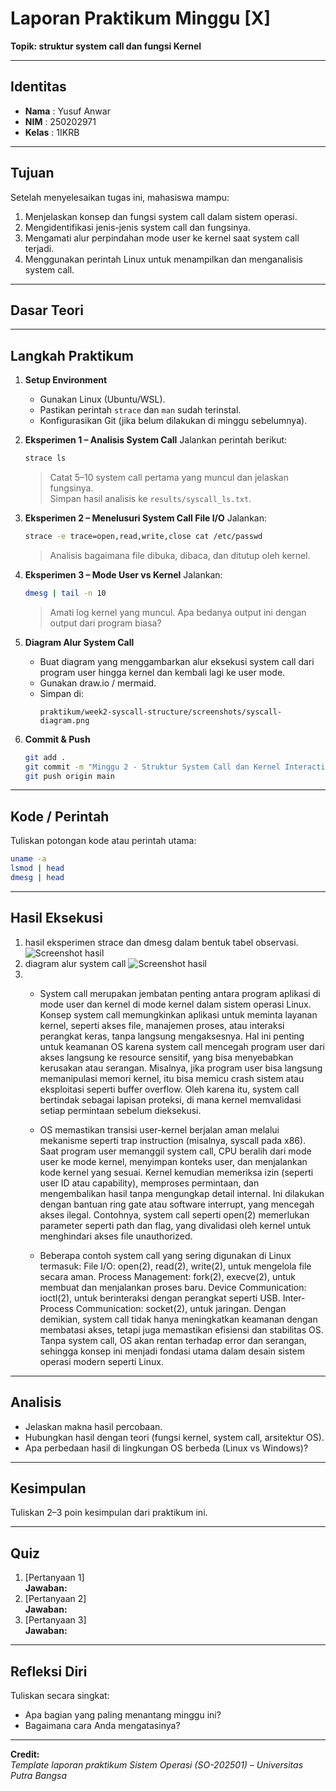 
# Laporan Praktikum Minggu [X]
**Topik: struktur system call dan fungsi Kernel**

---

## Identitas
- **Nama**  : Yusuf Anwar  
- **NIM**   : 250202971 
- **Kelas** : 1IKRB

---

## Tujuan
Setelah menyelesaikan tugas ini, mahasiswa mampu:
1. Menjelaskan konsep dan fungsi system call dalam sistem operasi.
2. Mengidentifikasi jenis-jenis system call dan fungsinya.
3. Mengamati alur perpindahan mode user ke kernel saat system call terjadi.
4. Menggunakan perintah Linux untuk menampilkan dan menganalisis system call.
---

## Dasar Teori

---

## Langkah Praktikum
1. **Setup Environment**
   - Gunakan Linux (Ubuntu/WSL).
   - Pastikan perintah `strace` dan `man` sudah terinstal.
   - Konfigurasikan Git (jika belum dilakukan di minggu sebelumnya).

2. **Eksperimen 1 – Analisis System Call**
   Jalankan perintah berikut:
   ```bash
   strace ls
   ```
   > Catat 5–10 system call pertama yang muncul dan jelaskan fungsinya.  
   Simpan hasil analisis ke `results/syscall_ls.txt`.

3. **Eksperimen 2 – Menelusuri System Call File I/O**
   Jalankan:
   ```bash
   strace -e trace=open,read,write,close cat /etc/passwd
   ```
   > Analisis bagaimana file dibuka, dibaca, dan ditutup oleh kernel.

4. **Eksperimen 3 – Mode User vs Kernel**
   Jalankan:
   ```bash
   dmesg | tail -n 10
   ```
   > Amati log kernel yang muncul. Apa bedanya output ini dengan output dari program biasa?

5. **Diagram Alur System Call**
   - Buat diagram yang menggambarkan alur eksekusi system call dari program user hingga kernel dan kembali lagi ke user mode.
   - Gunakan draw.io / mermaid.
   - Simpan di:
     ```
     praktikum/week2-syscall-structure/screenshots/syscall-diagram.png
     ```

6. **Commit & Push**
   ```bash
   git add .
   git commit -m "Minggu 2 - Struktur System Call dan Kernel Interaction"
   git push origin main
   ```
   
---

## Kode / Perintah
Tuliskan potongan kode atau perintah utama:
```bash
uname -a
lsmod | head
dmesg | head
```

---

## Hasil Eksekusi
1. hasil eksperimen strace dan dmesg dalam bentuk tabel observasi.
![Screenshot hasil](screenshots/example.png)
2. diagram alur system call 
![Screenshot hasil](screenshots/example.png)
3. - System call merupakan jembatan penting antara program aplikasi di mode user dan kernel di mode kernel dalam sistem operasi Linux. Konsep system call memungkinkan aplikasi untuk meminta layanan kernel, seperti akses file, manajemen proses, atau interaksi perangkat keras, tanpa langsung mengaksesnya. Hal ini penting untuk keamanan OS karena system call mencegah program user dari akses langsung ke resource sensitif, yang bisa menyebabkan kerusakan atau serangan. Misalnya, jika program user bisa langsung memanipulasi memori kernel, itu bisa memicu crash sistem atau eksploitasi seperti buffer overflow. Oleh karena itu, system call bertindak sebagai lapisan proteksi, di mana kernel memvalidasi setiap permintaan sebelum dieksekusi.

   - OS memastikan transisi user-kernel berjalan aman melalui mekanisme seperti trap instruction (misalnya, syscall pada x86). Saat program user memanggil system call, CPU beralih dari mode user ke mode kernel, menyimpan konteks user, dan menjalankan kode kernel yang sesuai. Kernel kemudian memeriksa izin (seperti user ID atau capability), memproses permintaan, dan mengembalikan hasil tanpa mengungkap detail internal. Ini dilakukan dengan bantuan ring gate atau software interrupt, yang mencegah akses ilegal. Contohnya, system call seperti open(2) memerlukan parameter seperti path dan flag, yang divalidasi oleh kernel untuk menghindari akses file unauthorized.

   - Beberapa contoh system call yang sering digunakan di Linux termasuk:
     File I/O: open(2), read(2), write(2), untuk mengelola file secara aman.
     Process Management: fork(2), execve(2), untuk membuat dan menjalankan proses baru.
     Device Communication: ioctl(2), untuk berinteraksi dengan perangkat seperti USB.
     Inter-Process Communication: socket(2), untuk jaringan.
     Dengan demikian, system call tidak hanya meningkatkan keamanan dengan membatasi akses, tetapi juga memastikan efisiensi dan stabilitas OS. Tanpa system call, OS akan rentan terhadap error dan serangan, sehingga konsep ini menjadi fondasi utama dalam desain sistem operasi modern seperti Linux.


---

## Analisis
- Jelaskan makna hasil percobaan.  
- Hubungkan hasil dengan teori (fungsi kernel, system call, arsitektur OS).  
- Apa perbedaan hasil di lingkungan OS berbeda (Linux vs Windows)?  

---

## Kesimpulan
Tuliskan 2–3 poin kesimpulan dari praktikum ini.

---

## Quiz
1. [Pertanyaan 1]  
   **Jawaban:**  
2. [Pertanyaan 2]  
   **Jawaban:**  
3. [Pertanyaan 3]  
   **Jawaban:**  

---

## Refleksi Diri
Tuliskan secara singkat:
- Apa bagian yang paling menantang minggu ini?  
- Bagaimana cara Anda mengatasinya?  

---

**Credit:**  
_Template laporan praktikum Sistem Operasi (SO-202501) – Universitas Putra Bangsa_
